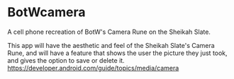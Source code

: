 # BotWcamera
A cell phone recreation of BotW's Camera Rune on the Sheikah Slate.

This app will have the aesthetic and feel of the Sheikah Slate's Camera Rune, and will have a feature that shows the user the picture they just took, and gives the option to save or delete it.
https://developer.android.com/guide/topics/media/camera
